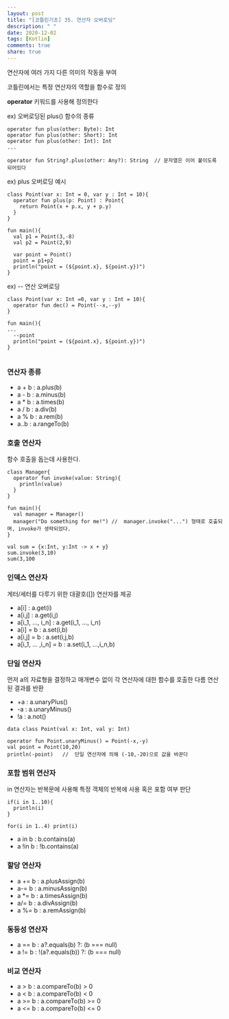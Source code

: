```yaml
---
layout: post
title: "[코틀린기초] 35. 연산자 오버로딩"
description: " "
date: 2020-12-02
tags: [Kotlin]
comments: true
share: true
---  
```

  
  
  연산자에 여러 가지 다른 의미의 작동을 부여
  
  코틀린에서는 특정 연산자의 역할을 함수로 정의
  
  **operator** 키워드를 사용해 정의한다
  
  ex) 오버로딩된 plus() 함수의 종류
  
  ```
  operator fun plus(other: Byte): Int
  operator fun plus(other: Short): Int
  operator fun plus(other: Int): Int
  ...
  
  operator fun String?.plus(other: Any?): String  // 문자열은 이어 붙이도록 되어있다
  
  ```
  
  ex) plus 오버로딩 예시
  
  ```
  class Point(var x: Int = 0, var y : Int = 10){
    operator fun plus(p: Point) : Point{
      return Point(x + p.x, y + p.y)
    }
  }
  
  fun main(){
    val p1 = Point(3,-8)
    val p2 = Point(2,9)
    
    var point = Point()
    point = p1+p2
    println("point = (${point.x}, ${point.y})")
  }
  ```
  
  ex) -- 연산 오버로딩
  
  ```
  class Point(var x: Int =0, var y : Int = 10){
    operator fun dec() = Point(--x,--y)
  }
  
  fun main(){
  ...
    --point
    println("point = (${point.x}, ${point.y})")
  }
    
  ```
  
### 연산자 종류
  
  - a + b : a.plus(b)
  - a - b : a.minus(b)
  - a * b : a.times(b)
  - a / b : a.div(b)
  - a % b : a.rem(b)
  - a..b : a.rangeTo(b)
  
  
### 호출 연산자
  
  함수 호출을 돕는데 사용한다.
  
  ```
  class Manager{
    operator fun invoke(value: String){
      println(value)
    }
  }
  
  fun main(){
    val manager = Manager()
    manager("Do something for me!") //  manager.invoke("...") 형태로 호출되며, invoke가 생략되었다.
  }
  ```
  
  ```
  val sum = {x:Int, y:Int -> x + y}
  sum.invoke(3,10)
  sum(3,100
  ```
  
### 인덱스 연산자
  
  게터/세터를 다루기 위한 대괄호([]) 연산자를 제공
  
  - a[i] : a.get(i)
  - a[i,j] : a.get(i,j)
  - a[i_1, ..., i_n] : a.get(i_1, ..., i_n)
  - a[i] = b : a.set(i,b)
  - a[i,j] = b : a.set(i,j,b)
  - a[i_1, ... ,i_n] = b : a.set(i_1, ...,i_n,b)
  
  
### 단일 연산자
  
  먼저 a의 자료형을 결정하고 매개변수 없이 각 연산자에 대한 함수를 호출한 다름 연산된 결과를 반환
  
  - +a : a.unaryPlus()
  - -a : a.unaryMinus()
  - !a : a.not()
  
  ```
  data class Point(val x: Int, val y: Int)
  
  operator fun Point.unaryMinus() = Point(-x,-y)
  val point = Point(10,20)
  println(-point)   //  단일 연산자에 의해 (-10,-20)으로 값을 바꾼다
  ```
  
  
### 포함 범위 연산자
  
  in 연산자는 반복문에 사용해 특정 객체의 반복에 사용 혹은 포함 여부 판단
  
  ```
  if(i in 1..10){
    println(i)
  }
  
  for(i in 1..4) print(i)
  ```
  
  - a in b : b.contains(a)
  - a !in b : !b.contains(a)
  
  
### 할당 연산자
  
  - a += b : a.plusAssign(b)
  - a-= b : a.minusAssign(b)
  - a *= b : a.timesAssign(b)
  - a/= b : a.divAssign(b)
  - a %= b : a.remAssign(b)
  
  
### 동등성 연산자
  
  - a == b : a?.equals(b) ?: (b === null)
  - a != b : !(a?.equals(b)) ?: (b === null)
  
  
### 비교 연산자
  
  - a > b : a.compareTo(b) > 0
  - a < b : a.compareTo(b) < 0
  - a >= b : a.compareTo(b) >= 0
  - a <= b : a.compareTo(b) <= 0
  
  

